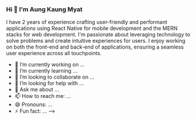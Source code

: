 ### Hi 👋 I'm Aung Kaung Myat

I have 2 years of experience crafting user-friendly and performant applications using React Native for mobile development and the MERN stacks for web development.  I'm passionate about leveraging technology to solve problems and create intuitive experiences for users.  I enjoy working on both the front-end and back-end of applications, ensuring a seamless user experience across all touchpoints.

- 🔭 I’m currently working on ...
- 🌱 I’m currently learning ...
- 👯 I’m looking to collaborate on ...
- 🤔 I’m looking for help with ...
- 💬 Ask me about ...
- 📫 How to reach me: ...
- 😄 Pronouns: ...
- ⚡ Fun fact: ...
-->
